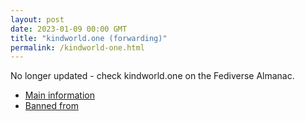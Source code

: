 ```yaml
---
layout: post
date: 2023-01-09 00:00 GMT
title: "kindworld.one (forwarding)"
permalink: /kindworld-one.html
---
```


No longer updated - check kindworld.one on the Fediverse Almanac.

* [Main information](https://www.fediversealmanac.com/api/v1/instances/kindworld.one)
* [Banned from](https://www.fediversealmanac.com/api/v1/instances/kindworld.one/banned_from)


